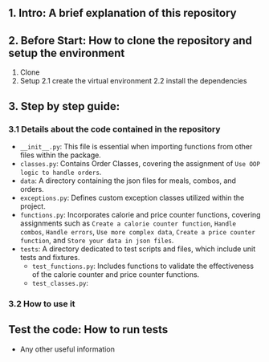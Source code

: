 
## 1. Intro: A brief explanation of this repository


## 2. Before Start: How to clone the repository and setup the environment

1. Clone
2. Setup
2.1 create the virtual environment
2.2 install the dependencies

## 3. Step by step guide:
### 3.1 Details about the code contained in the repository 
- `__init__.py`: This file is essential when importing functions from other files within the package.
- `classes.py`: Contains Order Classes, covering the assignment of `Use OOP logic to handle orders`.
- `data`: A directory containing the json files for meals, combos, and orders.
- `exceptions.py`: Defines custom exception classes utilized within the project.
- `functions.py`: Incorporates calorie and price counter functions, covering assignments such as `Create a calorie counter function`, `Handle combos`, `Handle errors`, `Use more complex data`, `Create a price counter function`, and `Store your data in json files`.
- `tests`: A directory dedicated to test scripts and files, which include unit tests and fixtures.
  - `test_functions.py`: Includes functions to validate the effectiveness of the calorie counter and price counter functions.
  - `test_classes.py`: 


### 3.2 How to use it


## Test the code: How to run tests
- Any other useful information